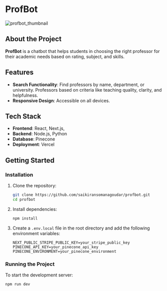# ProfBot
![profbot_thumbnail](https://github.com/user-attachments/assets/5f4bdf2f-b6c3-4e66-a9b9-207a5ad9e414)

## About the Project

**ProfBot** is a chatbot that helps students in choosing the right professor for their academic needs based on rating, subject, and skills.

## Features

- **Search Functionality**: Find professors by name, department, or university. Professors based on criteria like teaching quality, clarity, and helpfulness.
- **Responsive Design**: Accessible on all devices.

## Tech Stack

- **Frontend**: React, Next.js, 
- **Backend**: Node.js, Python
- **Database**: Pinecone
- **Deployment**: Vercel

## Getting Started

### Installation

1. Clone the repository:
    ```sh
    git clone https://github.com/saikiransomanagoudar/profbot.git
    cd profbot
    ```

2. Install dependencies:
    ```sh
    npm install
    ```

3. Create a `.env.local` file in the root directory and add the following environment variables:
    ```plaintext
    NEXT_PUBLIC_STRIPE_PUBLIC_KEY=your_stripe_public_key
    PINECONE_API_KEY=your_pinecone_api_key
    PINECONE_ENVIRONMENT=your_pinecone_environment
    ```

### Running the Project

To start the development server:

```sh
npm run dev
